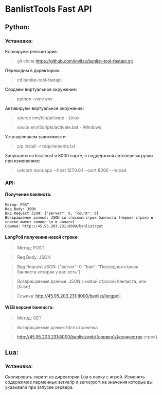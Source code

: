 # BanlistTools Fast API
## Python:
### Установка:
Клонируем репозиторий:
>git clone https://github.com/invilso/banlist-tool-fastapi.git

Переходим в директорию:
>cd banlist-tool-fastapi

Создаем виртуальное окружение:
>python -venv env

Активируем виртуальное окружение:
>source env/bin/activate - Linux

>souce env/Scripts/activate.bat - Windows

Устанавливаем зависимости:
>pip install -r requirements.txt

Запускаем на localhost и 8000 порте, с поддержкой автоперезагрузки при изменениях:
>uvicorn main:app --host 127.0.0.1 --port 8000 --reload

### API:
#### Получение банлиста:
```
Метод: POST
Req Body: JSON
Вид Request JSON: {"server": 0, "count": 0}
Возвращаемые данные: JSON со списком строк банлиста (первая строка в списке имеет символ \n в начале)
Cсылка: http://45.95.203.231:8000/banlist/get
```

#### LongPoll получения новой строки:
>Метод: POST

>Req Body: JSON

>Вид Request JSON: {"server": 0, "ban": "Последняя строка банлиста которая у вас есть"}

>Возвращаемые данные: JSON с новой строкой банлиста, или [false]

>Ссылка: http://45.95.203.231:8000/banlist/longpoll

#### WEB версия банлиста:
>Метод: GET

>Возвращаемые даные: html страничка

>http://45.95.203.231:8000/banlist/web/{сервер}/{количество строк}

## Lua:
### Установка:
Скопировать скрипт из директории Lua в папку с игрой.
Изменить содержимое перменных serverip и serverport на значения которые вы указывали при запуске сервера.

